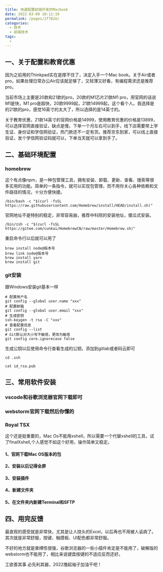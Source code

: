 ```yaml
---
title: 快速配置前端开发的Macbook
date: 2022-03-09 10:11:19
permalink: /pages/2f782e/
categories:
  - 技术
  - 前端技术
tags:
  - 
---
```

## 一、关于配置和教育优惠

因为之前用的Thinkpad实在是撑不住了，决定入手一个Mac book。关于Air或者pro，如果处理日常办公Air应该就足够了，又轻薄又好看，有编程需求还是推荐pro。

当前市场上主要是20款和21款的pro，20款的M1芯片21款M1  pro，用官网的话说M1是快，M1 pro是超快，20款9999起，21款14999起，这个看个人。我选择是的21款的pro，感觉16英寸的太大了，所以选择的是14英寸的。

关于教育优惠，21款14英寸的官网价格是14999，使用教育优惠的价格是13899，可以选择官网直接验证，缺点是慢，下单一个月左右可以到手，线下店需要带上学生证、身份证和学信网验证，热门款还不一定有货。推荐京东到家，可以线上直接验证，发个学信网验证码就可以，下单当天就可以拿到手了。

## 二、基础环境配置

### homebrew

这个有点像npm，是一种包管理工具，拥有安装、卸载、更新、查看、搜索等很多实用的功能。简单的一条指令，就可以实现包管理，而不用你关心各种依赖和文件路径的情况，十分方便快捷。


```
/bin/bash -c "$(curl -fsSL https://raw.githubusercontent.com/Homebrew/install/HEAD/install.sh)"
```


官网地址不是特别的稳定，非常容易崩，推荐中科院的安装地址，傻瓜式安装。

```
/bin/zsh -c "$(curl -fsSL https://gitee.com/cunkai/HomebrewCN/raw/master/Homebrew.sh)"
```

重启命令行以后就可以用了

```
brew install node@版本号
brew link node@版本号
brew install yarn
brew install git
```

### git安装

跟Windows安装git基本一样

```
# 配置用户名
git config --global user.name "xxx"  
# 配置邮箱
git config --global user.email "xxx" 
# 生成密钥
ssh-keygen -t rsa -C "xxx"
# 查看配置信息
git config --list
# Git默认对大小写不敏感，更改为敏感
git config core.ignorecase false

```

生成公钥以后使用命令行查看生成的公钥，添加到gitlab或者码云即可

```
cd .ssh

cat id_rsa.pub
```

## 三、常用软件安装

### vscode和谷歌浏览器官网下载即可

### webstorm官网下载然后你懂的

### Royal TSX

这个还是挺重要的，Mac Os不能用xshell，所以需要一个代替xshell的工具，试了finalXshell,个人感觉不如这个好用，操作简单又稳定。

#### 1、官网下载Mac OS版本的包

#### 2、安装以后记得全屏

#### 3、安装插件

#### 4、新建文件夹

#### 5、在文件夹内新建Terminal和SFTP

## 四、用完反馈

最直观的感受就是非常快，尤其是让人挠头的Excel，以后再也不用被人诟病了。其次就是非常舒服，按键、触摸板、UI配色都非常舒服。

不好的地方就是束缚性很强，谷歌浏览器的一些小插件肯定是不能用了，破解版的webstorm也不能用了，相比来说键盘按键的不适应反而还好。

工欲善其事 必先利其器，2022撸起袖子加油干吧！